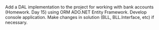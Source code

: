 Add a DAL implementation to the project for working with bank accounts (Homework. Day 15) using ORM ADO.NET Entity Framework. Develop console application. Make changes in solution (BLL, BLL.Interface, etc) if necessary.